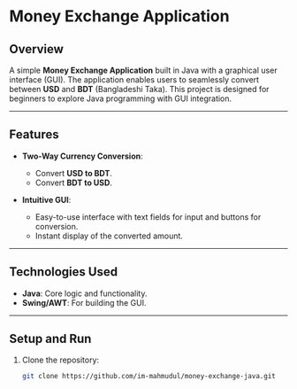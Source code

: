 # Money Exchange Application  

## **Overview**  
A simple **Money Exchange Application** built in Java with a graphical user interface (GUI). The application enables users to seamlessly convert between **USD** and **BDT** (Bangladeshi Taka). This project is designed for beginners to explore Java programming with GUI integration.

---

## **Features**  
- **Two-Way Currency Conversion**:
  - Convert **USD to BDT**.
  - Convert **BDT to USD**.  

- **Intuitive GUI**:
  - Easy-to-use interface with text fields for input and buttons for conversion.
  - Instant display of the converted amount.

---

## **Technologies Used**  
- **Java**: Core logic and functionality.
- **Swing/AWT**: For building the GUI.

---

## **Setup and Run**  
1. Clone the repository:  
   ```bash
   git clone https://github.com/im-mahmudul/money-exchange-java.git
